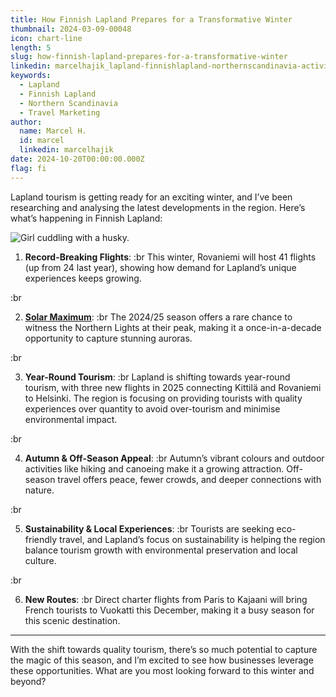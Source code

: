 ```yaml
---
title: How Finnish Lapland Prepares for a Transformative Winter
thumbnail: 2024-03-09-00048
icon: chart-line
length: 5
slug: how-finnish-lapland-prepares-for-a-transformative-winter
linkedin: marcelhajik_lapland-finnishlapland-northernscandinavia-activity-7250430054856278016-ToEs?utm_source=share&utm_medium=member_desktop
keywords:
  - Lapland
  - Finnish Lapland
  - Northern Scandinavia
  - Travel Marketing
author:
  name: Marcel H.
  id: marcel
  linkedin: marcelhajik
date: 2024-10-20T00:00:00.000Z
flag: fi
---
```


Lapland tourism is getting ready for an exciting winter, and I’ve been researching and analysing the latest developments in the region. Here’s what’s happening in Finnish Lapland:

![Girl cuddling with a husky.](https://cdn.slavic.media/img/2024-03-09-00048/4K "2024 ⋅ Inari, Finland ⋅ Timetravels")

1. **Record-Breaking Flights**:
   :br
   This winter, Rovaniemi will host 41 flights (up from 24 last year), showing how demand for Lapland’s unique experiences keeps growing.

:br

2. [**Solar Maximum**](https://en.wikipedia.org/wiki/Solar_maximum):
   :br
   The 2024/25 season offers a rare chance to witness the Northern Lights at their peak, making it a once-in-a-decade opportunity to capture stunning auroras.

:br

3. **Year-Round Tourism**:
   :br
   Lapland is shifting towards year-round tourism, with three new flights in 2025 connecting Kittilä and Rovaniemi to Helsinki. The region is focusing on providing tourists with quality experiences over quantity to avoid over-tourism and minimise environmental impact.

:br

4. **Autumn & Off-Season Appeal**:
   :br
   Autumn’s vibrant colours and outdoor activities like hiking and canoeing make it a growing attraction. Off-season travel offers peace, fewer crowds, and deeper connections with nature.

:br

5. **Sustainability & Local Experiences**:
   :br
   Tourists are seeking eco-friendly travel, and Lapland’s focus on sustainability is helping the region balance tourism growth with environmental preservation and local culture.

:br

6. **New Routes**:
   :br
   Direct charter flights from Paris to Kajaani will bring French tourists to Vuokatti this December, making it a busy season for this scenic destination.

---

With the shift towards quality tourism, there’s so much potential to capture the magic of this season, and I’m excited to see how businesses leverage these opportunities. What are you most looking forward to this winter and beyond?
